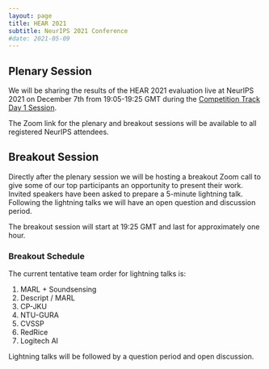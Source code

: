 ```yaml
---
layout: page
title: HEAR 2021
subtitle: NeurIPS 2021 Conference
#date: 2021-05-09
---
```


## Plenary Session
We will be sharing the results of the HEAR 2021 evaluation live at NeurIPS 2021
on December 7th from 19:05-19:25 GMT during the 
[Competition Track Day 1 Session](https://neurips.cc/Conferences/2021/Schedule?showEvent=21954).

The Zoom link for the plenary and breakout sessions will be available to all
registered NeurIPS attendees.

## Breakout Session
Directly after the plenary session we will be hosting a breakout Zoom call
to give some of our top participants an opportunity to present their work. 
Invited speakers have been asked to prepare a 5-minute lightning talk. Following
the lightning talks we will have an open question and discussion period.

The breakout session will start at 19:25 GMT and last for approximately one hour.

### Breakout Schedule
The current tentative team order for lightning talks is:

1. MARL + Soundsensing
2. Descript / MARL
3. CP-JKU 
4. NTU-GURA
5. CVSSP
6. RedRice
7. Logitech AI

Lightning talks will be followed by a question period and open discussion.
